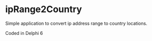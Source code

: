 # ipRange2Country
Simple application to convert ip address range to country locations.

Coded in Delphi 6
